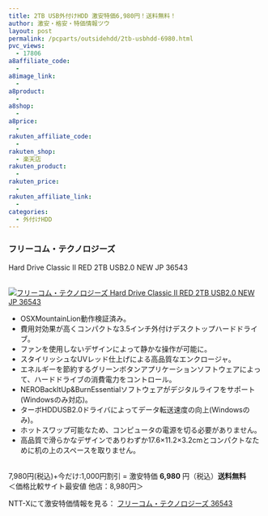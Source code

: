 ```yaml
---
title: 2TB USB外付けHDD 激安特価6,980円！送料無料！
author: 激安・格安・特価情報ツウ
layout: post
permalink: /pcparts/outsidehdd/2tb-usbhdd-6980.html
pvc_views:
  - 17806
a8affiliate_code:
  - 
a8image_link:
  - 
a8product:
  - 
a8shop:
  - 
a8price:
  - 
rakuten_affiliate_code:
  - 
rakuten_shop:
  - 楽天店
rakuten_product:
  - 
rakuten_price:
  - 
rakuten_affiliate_link:
  - 
categories:
  - 外付けHDD
---
```

### フリーコム・テクノロジーズ  
Hard Drive Classic II RED 2TB USB2.0 NEW JP 36543

<div class="img-bg2 img_L">
  <a href="http://px.a8.net/svt/ejp?a8mat=ZYP6S+8IMA3E+S1Q+BWGDT&#038;a8ejpredirect=http://nttxstore.jp/_II_FC14293343" target="_blank"><br /> <img border="0" alt="フリーコム・テクノロジーズ Hard Drive Classic II RED 2TB USB2.0 NEW JP 36543" src="http://i1.wp.com/image.nttxstore.jp/l2_images/F/FC/FC14293343.jpg?w=120" data-recalc-dims="1" /></a>
</div>

<!--more-->

  * OSXMountainLion動作検証済み。
  * 費用対効果が高くコンパクトな3.5インチ外付けデスクトップハードドライブ。
  * ファンを使用しないデザインによって静かな操作が可能に。
  * スタイリッシュなUVレッド仕上げによる高品質なエンクロージャ。
  * エネルギーを節約するグリーンボタンアプリケーションソフトウェアによって、ハードドライブの消費電力をコントロール。
  * NEROBackItUp&#038;BurnEssentialソフトウェアがデジタルライフをサポート(Windowsのみ対応)。
  * ターボHDDUSB2.0ドライバによってデータ転送速度の向上(Windowsのみ)。
  * ホットスワップ可能なため、コンピュータの電源を切る必要がありません。
  * 高品質で滑らかなデザインでありわずか17.6&#215;11.2&#215;3.2cmとコンパクトなために机の上のスペースを取りません。

<br clear="all" />7,980円(税込)+今だけ:1,000円割引 = 激安特価 <span class="tokka-price"><strong>6,980</strong></span> 円（税込）**送料無料**  
＜価格比較サイト最安値 他店：8,980円＞  
  
NTT-Xにて激安特価情報を見る： <span class="fs150p"><a href="http://px.a8.net/svt/ejp?a8mat=ZYP6S+8IMA3E+S1Q+BWGDT&#038;a8ejpredirect=http://nttxstore.jp/_II_FC14293343" target="_blank">フリーコム・テクノロジーズ 36543</a></span>
